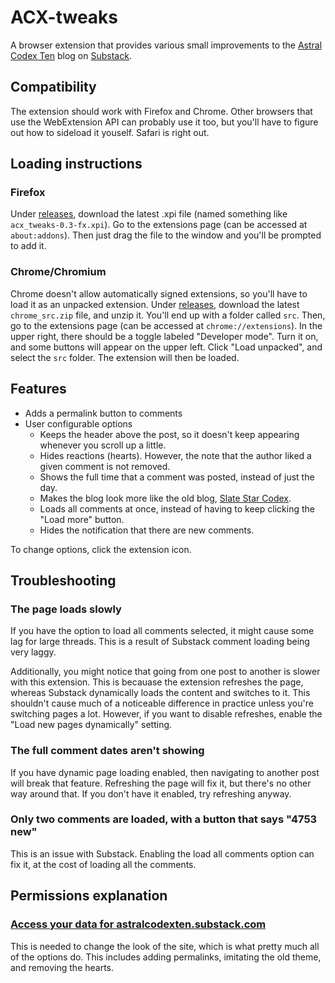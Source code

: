 # ACX-tweaks
A browser extension that provides various small improvements to the [Astral Codex Ten](https://astralcodexten.substack.com) blog on [Substack](https://substack.com).

## Compatibility
The extension should work with Firefox and Chrome. Other browsers that use the WebExtension API can probably use it too, but you'll have to figure out how to sideload it youself. Safari is right out.

## Loading instructions
### Firefox
Under [releases](https://github.com/Pycea/ACX-tweaks/releases), download the latest .xpi file (named something like `acx_tweaks-0.3-fx.xpi`). Go to the extensions page (can be accessed at `about:addons`). Then just drag the file to the window and you'll be prompted to add it.

### Chrome/Chromium
Chrome doesn't allow automatically signed extensions, so you'll have to load it as an unpacked extension. Under [releases](https://github.com/Pycea/ACX-tweaks/releases), download the latest `chrome_src.zip` file, and unzip it. You'll end up with a folder called `src`. Then, go to the extensions page (can be accessed at `chrome://extensions`). In the upper right, there should be a toggle labeled "Developer mode". Turn it on, and some buttons will appear on the upper left. Click "Load unpacked", and select the `src` folder. The extension will then be loaded.

## Features
- Adds a permalink button to comments
- User configurable options
    - Keeps the header above the post, so it doesn't keep appearing whenever you scroll up a little.
    - Hides reactions (hearts). However, the note that the author liked a given comment is not removed.
    - Shows the full time that a comment was posted, instead of just the day.
    - Makes the blog look more like the old blog, [Slate Star Codex](https://web.archive.org/web/20200601140029/https://slatestarcodex.com/).
    - Loads all comments at once, instead of having to keep clicking the "Load more" button.
    - Hides the notification that there are new comments.

To change options, click the extension icon.

## Troubleshooting
### The page loads slowly
If you have the option to load all comments selected, it might cause some lag for large threads. This is a result of Substack comment loading being very laggy.

Additionally, you might notice that going from one post to another is slower with this extension. This is becauase the extension refreshes the page, whereas Substack dynamically loads the content and switches to it. This shouldn't cause much of a noticeable difference in practice unless you're switching pages a lot. However, if you want to disable refreshes, enable the "Load new pages dynamically" setting.

### The full comment dates aren't showing
If you have dynamic page loading enabled, then navigating to another post will break that feature. Refreshing the page will fix it, but there's no other way around that. If you don't have it enabled, try refreshing anyway.

### Only two comments are loaded, with a button that says "4753 new"
This is an issue with Substack. Enabling the load all comments option can fix it, at the cost of loading all the comments.

## Permissions explanation
### [Access your data for astralcodexten.substack.com](https://support.mozilla.org/en-US/kb/permission-request-messages-firefox-extensions#w_access-your-data-for-named-site)
This is needed to change the look of the site, which is what pretty much all of the options do. This includes adding permalinks, imitating the old theme, and removing the hearts.
